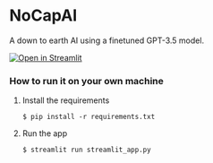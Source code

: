 # NoCapAI

A down to earth AI using a finetuned GPT-3.5 model.

[![Open in Streamlit](https://static.streamlit.io/badges/streamlit_badge_black_white.svg)](https://nocapai.streamlit.app/)

### How to run it on your own machine

1. Install the requirements

   ```
   $ pip install -r requirements.txt
   ```

2. Run the app

   ```
   $ streamlit run streamlit_app.py
   ```
